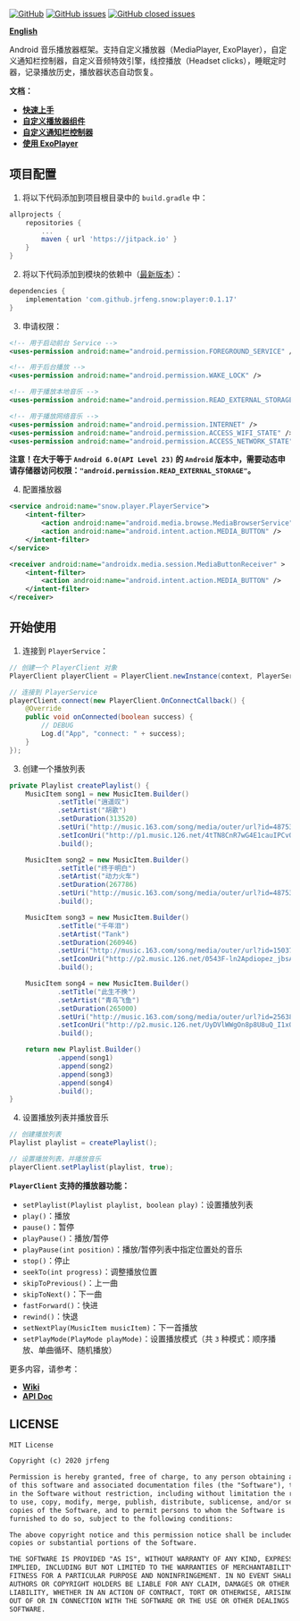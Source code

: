 [![GitHub](https://img.shields.io/github/license/jrfeng/snow)](./license)
[![GitHub issues](https://img.shields.io/github/issues/jrfeng/snow)](https://github.com/jrfeng/snow/issues)
[![GitHub closed issues](https://img.shields.io/github/issues-closed/jrfeng/snow)](https://github.com/jrfeng/snow/issues?q=is%3Aissue+is%3Aclosed)

[**English**](./readme_en.md)

Android 音乐播放器框架。支持自定义播放器（MediaPlayer, ExoPlayer），自定义通知栏控制器，自定义音频特效引擎，线控播放（Headset clicks），睡眠定时器，记录播放历史，播放器状态自动恢复。

**文档：**

* [**快速上手**](https://github.com/jrfeng/snow/wiki/[ZH]-1.%E5%BF%AB%E9%80%9F%E4%B8%8A%E6%89%8B)
* [**自定义播放器组件**](https://github.com/jrfeng/snow/wiki/[ZH]-2.%E8%87%AA%E5%AE%9A%E4%B9%89%E6%92%AD%E6%94%BE%E5%99%A8%E7%BB%84%E4%BB%B6)
* [**自定义通知栏控制器**](https://github.com/jrfeng/snow/wiki/[ZH]-3.%E8%87%AA%E5%AE%9A%E4%B9%89%E9%80%9A%E7%9F%A5%E6%A0%8F%E6%8E%A7%E5%88%B6%E5%99%A8)
* [**使用 ExoPlayer**](https://github.com/jrfeng/snow/wiki/[ZH]-4.%E4%BD%BF%E7%94%A8-ExoPlayer)

## 项目配置

1. 将以下代码添加到项目根目录中的 `build.gradle` 中：

```gradle
allprojects {
    repositories {
        ...
        maven { url 'https://jitpack.io' }
    }
}
```

2. 将以下代码添加到模块的依赖中（[最新版本](https://github.com/jrfeng/snow/releases)）：

```gradle
dependencies {
    implementation 'com.github.jrfeng.snow:player:0.1.17'
}
```

3. 申请权限：

```xml
<!-- 用于启动前台 Service -->
<uses-permission android:name="android.permission.FOREGROUND_SERVICE" />

<!-- 用于后台播放 -->
<uses-permission android:name="android.permission.WAKE_LOCK" />

<!-- 用于播放本地音乐 -->
<uses-permission android:name="android.permission.READ_EXTERNAL_STORAGE"/>

<!-- 用于播放网络音乐 -->
<uses-permission android:name="android.permission.INTERNET" />
<uses-permission android:name="android.permission.ACCESS_WIFI_STATE" />
<uses-permission android:name="android.permission.ACCESS_NETWORK_STATE" />
```

**注意！在大于等于 `Android 6.0(API Level 23)` 的 `Android` 版本中，需要动态申请存储器访问权限：`"android.permission.READ_EXTERNAL_STORAGE"`。**

4. 配置播放器

```xml
<service android:name="snow.player.PlayerService">
    <intent-filter>
        <action android:name="android.media.browse.MediaBrowserService" />
        <action android:name="android.intent.action.MEDIA_BUTTON" />
    </intent-filter>
</service>

<receiver android:name="androidx.media.session.MediaButtonReceiver" >
    <intent-filter>
        <action android:name="android.intent.action.MEDIA_BUTTON" />
    </intent-filter>
</receiver>
```

## 开始使用

1. 连接到 `PlayerService`：

```java
// 创建一个 PlayerClient 对象
PlayerClient playerClient = PlayerClient.newInstance(context, PlayerService.class);

// 连接到 PlayerService
playerClient.connect(new PlayerClient.OnConnectCallback() {
    @Override
    public void onConnected(boolean success) {
        // DEBUG
        Log.d("App", "connect: " + success);
    }
});
```

3. 创建一个播放列表

```java
private Playlist createPlaylist() {
    MusicItem song1 = new MusicItem.Builder()
            .setTitle("逍遥叹")
            .setArtist("胡歌")
            .setDuration(313520)
            .setUri("http://music.163.com/song/media/outer/url?id=4875306")
            .setIconUri("http://p1.music.126.net/4tTN8CnR7wG4E1cauIPCvQ==/109951163240682406.jpg")
            .build();

    MusicItem song2 = new MusicItem.Builder()
            .setTitle("终于明白")
            .setArtist("动力火车")
            .setDuration(267786)
            .setUri("http://music.163.com/song/media/outer/url?id=4875305")
            .build();

    MusicItem song3 = new MusicItem.Builder()
            .setTitle("千年泪")
            .setArtist("Tank")
            .setDuration(260946)
            .setUri("http://music.163.com/song/media/outer/url?id=150371")
            .setIconUri("http://p2.music.126.net/0543F-ln2Apdiopez_jbsA==/109951163244853571.jpg")
            .build();

    MusicItem song4 = new MusicItem.Builder()
            .setTitle("此生不换")
            .setArtist("青鸟飞鱼")
            .setDuration(265000)
            .setUri("http://music.163.com/song/media/outer/url?id=25638340")
            .setIconUri("http://p2.music.126.net/UyDVlWWgOn8p8U8uQ_I1xQ==/7934075907687518.jpg")
            .build();

    return new Playlist.Builder()
            .append(song1)
            .append(song2)
            .append(song3)
            .append(song4)
            .build();
}
```

4. 设置播放列表并播放音乐

```java
// 创建播放列表
Playlist playlist = createPlaylist();

// 设置播放列表，并播放音乐
playerClient.setPlaylist(playlist, true);

```

**`PlayerClient` 支持的播放器功能：**

* `setPlaylist(Playlist playlist, boolean play)`：设置播放列表
* `play()`：播放
* `pause()`：暂停
* `playPause()`：播放/暂停
* `playPause(int position)`：播放/暂停列表中指定位置处的音乐
* `stop()`：停止
* `seekTo(int progress)`：调整播放位置
* `skipToPrevious()`：上一曲
* `skipToNext()`：下一曲
* `fastForward()`：快进
* `rewind()`：快退
* `setNextPlay(MusicItem musicItem)`：下一首播放
* `setPlayMode(PlayMode playMode)`：设置播放模式（共 `3` 种模式：顺序播放、单曲循环、随机播放）

更多内容，请参考：

* [**Wiki**](https://github.com/jrfeng/snow/wiki)
* [**API Doc**](https://jrfeng.github.io/snow-doc/)

## LICENSE

```txt
MIT License

Copyright (c) 2020 jrfeng

Permission is hereby granted, free of charge, to any person obtaining a copy
of this software and associated documentation files (the "Software"), to deal
in the Software without restriction, including without limitation the rights
to use, copy, modify, merge, publish, distribute, sublicense, and/or sell
copies of the Software, and to permit persons to whom the Software is
furnished to do so, subject to the following conditions:

The above copyright notice and this permission notice shall be included in all
copies or substantial portions of the Software.

THE SOFTWARE IS PROVIDED "AS IS", WITHOUT WARRANTY OF ANY KIND, EXPRESS OR
IMPLIED, INCLUDING BUT NOT LIMITED TO THE WARRANTIES OF MERCHANTABILITY,
FITNESS FOR A PARTICULAR PURPOSE AND NONINFRINGEMENT. IN NO EVENT SHALL THE
AUTHORS OR COPYRIGHT HOLDERS BE LIABLE FOR ANY CLAIM, DAMAGES OR OTHER
LIABILITY, WHETHER IN AN ACTION OF CONTRACT, TORT OR OTHERWISE, ARISING FROM,
OUT OF OR IN CONNECTION WITH THE SOFTWARE OR THE USE OR OTHER DEALINGS IN THE
SOFTWARE.
```